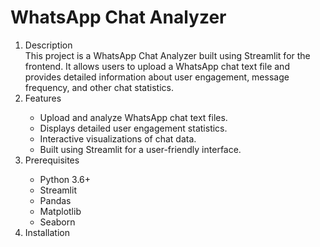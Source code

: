 # WhatsApp Chat Analyzer
<ol>
  <li>Description</li>
  This project is a WhatsApp Chat Analyzer built using Streamlit for the frontend. It allows users to upload a WhatsApp chat text file and provides detailed information about user engagement, message frequency, and other chat statistics.
  <li>Features</li>
  <ul>
    <li>Upload and analyze WhatsApp chat text files.</li>
    <li>Displays detailed user engagement statistics.</li>
    <li>Interactive visualizations of chat data.</li>
    <li>Built using Streamlit for a user-friendly interface.</li>
  </ul>
  <li>Prerequisites</li>
  <ul>
    <li>Python 3.6+</li>
    <li>Streamlit</li>
    <li>Pandas</li>
    <li>Matplotlib</li>
    <li>Seaborn</li>
  </ul>
  <li>Installation</li>
</ol>
